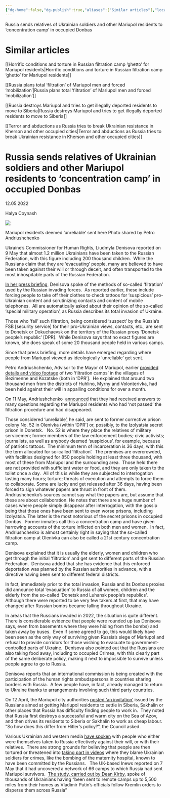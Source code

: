 ```yaml
---
{"dg-home":false,"dg-publish":true,"aliases":["Similar articles"],"locations":null,"tag":null,"date":"2022-05-12","title":"Similar articles","linter-yaml-title-alias":"Similar articles","permalink":"/russia-sends-relatives-of-ukrainian-soldiers-and-other-mariupol-residents-to-concentration-camp-in-occupied-donbas/","dgHomeLink":true,"dgPassFrontmatter":true}
---
```



Russia sends relatives of Ukrainian soldiers and other Mariupol residents to ‘concentration camp’ in occupied Donbas

                      

# Similar articles

[[Horrific conditions and torture in Russian filtration camp ‘ghetto’ for Mariupol residents|Horrific conditions and torture in Russian filtration camp ‘ghetto’ for Mariupol residents]]

 

[[Russia plans total ‘filtration’ of Mariupol men and forced ‘mobilization’|Russia plans total ‘filtration’ of Mariupol men and forced ‘mobilization’]]

 

[[Russia destroys Mariupol and tries to get illegally deported residents to move to Siberia|Russia destroys Mariupol and tries to get illegally deported residents to move to Siberia]]

 

[[Terror and abductions as Russia tries to break Ukrainian resistance in Kherson and other occupied cities|Terror and abductions as Russia tries to break Ukrainian resistance in Kherson and other occupied cities]]

# Russia sends relatives of Ukrainian soldiers and other Mariupol residents to ‘concentration camp’ in occupied Donbas

12.05.2022

Halya Coynash

![](https://khpg.org/files/img/1608812715.jpg)

Mariupol residents deemed ’unreliable’ sent here Photo shared by Petro Andriushchenko

Ukraine’s Commissioner for Human Rights, Liudmyla Denisova reported on 9 May that almost 1.2 million Ukrainians have been taken to the Russian Federation, with this figure including 200 thousand children.  While the Russians claim that they are ‘evacuating’ people, many are believed to have been taken against their will or through deceit, and often transported to the most inhospitable parts of the Russian Federation.

[In her press briefing](https://www.youtube.com/watch?v=nRiu05hFGc8), Denisova spoke of the methods of so-called ‘filtration’ used by the Russian invading forces.  As reported earlier, these include forcing people to take off their clothes to check tattoos for ‘suspicious’ pro-Ukrainian content and scrutinizing contacts and content of mobile telephones.  All are automatically asked about their opinion of the so-called ‘special military operation’, as Russia describes its total invasion of Ukraine. 

Those who ‘fail’ such filtration, being considered ‘suspect’ by the Russia’s FSB [security service] for their pro-Ukrainian views, contacts, etc., are sent to Donetsk or Dokuchaevsk on the territory of the Russian proxy ‘Donetsk people’s republic’ [DPR].  While Denisova says that no exact figures are known, she does speak of some 20 thousand people held in various camps.

Since that press briefing, more details have emerged regarding where people from Mariupol viewed as ideologically ‘unreliable’ get sent. 

Petro Andriushchenko, Advisor to the Mayor of Mariupol, earlier [provided details and video footage](https://t.me/andriyshTime/665) of two ‘filtration camps’ in the villages of Bezimenne and Kozatske (both in ‘DPR’].  He explained that around two thousand men from the districts of Huhlino, Myrny and Volonterivka, had been held against their will in appalling conditions for over a month.

On 11 May, Andriushchenko  [announced](https://t.me/andriyshTime/818) that they had received answers to many questions regarding the Mariupol residents who had ‘not passed’ the filtration procedure and had disappeared.

Those considered ‘unreliable’, he said, are sent to former corrective prison colony No. 52 in Olenivka (within ‘DPR’] or, possibly, to the Izolyatsia secret prison in Donetsk.   No. 52 is where they place the relatives of military servicemen; former members of the law enforcement bodies; civic activists; journalists, as well as anybody deemed ‘suspicious’, for example, because of patriotic tattoos.  The minimum term of incarceration is 36 days, with this the term allocated for so-called ‘filtration’.  The premises are overcrowded, with facilities designed for 850 people holding at least three thousand, with most of these from Mariupol and the surrounding area.  Those held there are not provided with sufficient water or food, and they are only taken to the toilet once a day.  All of this is while they are subjected to interrogation lasting many hours; torture; threats of execution and attempts to force them to collaborate. Some are lucky and get released after 36 days, having been forced to sign whatever papers are thrust in front of them. Andriushchenko’s sources cannot say what the papers are, but assume that these are about collaboration. He notes that there are a huge number of cases where people simply disappear after interrogation, with the gossip being that those ones have been sent to even worse prisons, including Izolyatsia. The latter is the most notorious of the secret prisons in occupied Donbas.  Former inmates call this a concentration camp and have given harrowing accounts of the torture inflicted on both men and women.  In fact, Andriushchenko is almost certainly right in saying that the so-called filtration camp at Olenivka can also be called a 21st century concentration camp.

Denisova explained that it is usually the elderly, women and children who get through the initial ‘filtration’ and get sent to different parts of the Russian Federation.  Denisova added that she has evidence that this enforced deportation was planned by the Russian authorities in advance, with a directive having been sent to different federal districts.

In fact, immediately prior to the total invasion, Russia and its Donbas proxies did announce total ‘evacuation’ to Russia of all women, children and the elderly from the so-called ‘Donetsk and Luhansk people’s republics’.  Although there were reported to be very few takers at first, that may have changed after Russian bombs became falling throughout Ukraine.  

In areas that the Russians invaded in 2022, the situation is quite different.  There is considerable evidence that people were rounded up (as Denisova says, even from basements where they were hiding from the bombs) and taken away by buses.  Even if some agreed to go, this would likely have been seen as the only way of surviving given Russia’s siege of Mariupol and refusal to provide corridors for those wishing to evacuate to government-controlled parts of Ukraine.  Denisova also pointed out that the Russians are also taking food away, including to occupied Crimea, with this clearly part of the same deliberate policy, making it next to impossible to survive unless people agree to go to Russia.

Denisova reports that an international commission is being created with the participation of the human rights ombudspersons in countries sharing borders with Russia.  A few people have, in fact, already managed to return to Ukraine thanks to arrangements involving such third party countries.

On 12 April, the Mariupol city authorities [posted ‘an invitation’](https://t.me/mariupolrada/9190) issued by the Russians aimed at getting Mariupol residents to settle in Siberia, Sakhalin or other places that Russia has difficulty finding people to work in.  They noted that Russia first destroys a successful and warm city on the Sea of Azov, and then drives its residents to Siberia or Sakhalin to work as cheap labour. “So how does this differ from Hitler’s policy?”, the Council asked.

Various Ukrainian and western media [have spoken](https://www.bbc.com/news/world-europe-61248436) with people who either were themselves taken to Russia effectively against their will, or with their relatives.  There are strong grounds for believing that people are then tortured or threatened into [taking part in videos](https://khpg.org/en/1608810325) where they blame Ukrainian soldiers for crimes, like the bombing of the maternity hospital, known to have been committed by the Russians.   The UK-based Inews reported on 7 May that it had uncovered a network of 66 camps to which Russia had sent Mariupol survivors.  [The study, carried out by Dean Kirby](https://inews.co.uk/news/putin-mariupol-survivors-remote-corners-russia-investigation-network-camps-1615516), spoke of thousands of Ukrainians having “been sent to remote camps up to 5,500 miles from their homes as Vladimir Putin’s officials follow Kremlin orders to disperse them across Russia”  
